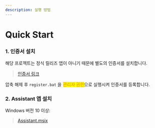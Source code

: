```yaml
---
description: 실행 방법
---
```


# Quick Start

### 1. 인증서 설치

해당 프로젝트는 정식 릴리즈 앱이 아니기 때문에 별도의 인증서를 설치합니다.&#x20;

> [인증서 링크](https://github.com/azqazq195/assistant/releases/download/v1.0.5.3/certificate.zip)

압축 해제 후 `register.bat` 을 <mark style="color:orange;">**관리자 권한**</mark>으로 실행시켜 인증서를 등록합니다.

### 2. Assistant 앱 설치

Windows 버전 10 이상:

> [Assistant.msix](https://github.com/azqazq195/assistant/releases/download/v2.0.0.5/assistant.msix)

